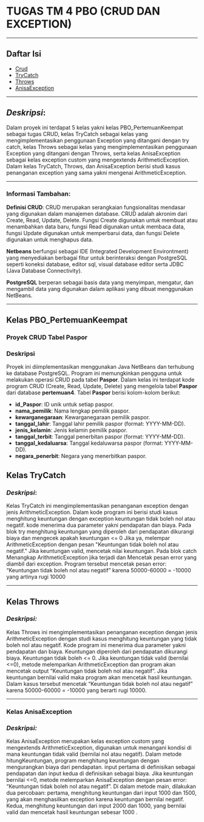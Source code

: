 # **TUGAS TM 4 PBO (CRUD DAN EXCEPTION)**
___
## **Daftar Isi**
- [Crud](https://github.com/anisatanti/PBO_Pertemuan_Keempat/blob/main/PBO_PertemuanKeempat.java)
- [TryCatch](https://github.com/anisatanti/PBO_Pertemuan_Keempat/blob/main/TryCatch.java)
- [Throws](https://github.com/anisatanti/PBO_Pertemuan_Keempat/blob/main/Throws.java)
- [AnisaException](https://github.com/anisatanti/PBO_Pertemuan_Keempat/blob/main/AnisaException.java)
___
## **_Deskripsi_:**
Dalam proyek ini terdapat 5 kelas yakni kelas PBO_PertemuanKeempat sebagai tugas CRUD, kelas TryCatch sebagai kelas yang mengimplementasikan penggunaan Exception yang ditangani dengan try catch, kelas Throws sebagai kelas yang mengimplementasikan penggunaan Exception yang ditangani dengan Throws, serta kelas AnisaException sebagai kelas exception custom yang mengextends ArithmeticException. Dalam kelas TryCatch, Throws, dan AnisaException berisi studi kasus penanganan exception yang sama yakni mengenai ArithmeticException.
___
### **Informasi Tambahan**:

**Definisi CRUD**: CRUD merupakan serangkaian fungsionalitas mendasar yang digunakan dalam  manajemen database. CRUD adalah akronim dari Create, Read, Update, Delete. Fungsi Create digunakan untuk membuat atau menambahkan data baru, fungsi Read digunakan untuk membaca data, fungsi Update digunakan untuk memperbarui data, dan fungsi Delete digunakan untuk menghapus data.

**Netbeans** berfungsi sebagai IDE (Integrated Development Environtment) yang menyediakan berbagai fitur untuk berinteraksi dengan PostgreSQL seperti koneksi database, editor sql, visual database editor serta JDBC (Java Database Connectivity).

**PostgreSQL** berperan sebagai basis data yang menyimpan, mengatur, dan mengambil data yang digunakan dalam aplikasi yang dibuat menggunakan NetBeans.
___
## **Kelas PBO_PertemuanKeempat**

### **Proyek CRUD Tabel Paspor**

### **Deskripsi**
Proyek ini diimplementasikan menggunakan Java NetBeans dan terhubung ke database PostgreSQL. Program ini memungkinkan pengguna untuk melakukan operasi CRUD pada tabel **Paspor**.
Dalam kelas ini terdapat kode program CRUD (Create, Read, Update, Delete) yang mengelola tabel **Paspor** dari database **pertemuan4**. Tabel **Paspor** berisi kolom-kolom berikut:

- **id_Paspor**: ID unik untuk setiap paspor.
- **nama_pemilik**: Nama lengkap pemilik paspor.
- **kewarganegaraan**: Kewarganegaraan pemilik paspor.
- **tanggal_lahir**: Tanggal lahir pemilik paspor (format: YYYY-MM-DD).
- **jenis_kelamin**: Jenis kelamin pemilik paspor.
- **tanggal_terbit**: Tanggal penerbitan paspor (format: YYYY-MM-DD).
- **tanggal_kedaluarsa**: Tanggal kedaluwarsa paspor (format: YYYY-MM-DD).
- **negara_penerbit**: Negara yang menerbitkan paspor.

## **Kelas TryCatch**

### **_Deskripsi_:**
Kelas TryCatch ini mengimplementasikan penanganan exception dengan jenis ArithmeticException. Dalam kode program ini berisi studi kasus menghitung keuntungan dengan exception keuntungan tidak boleh nol atau negatif. kode menerima dua parameter yakni pendapatan dan biaya. Pada blok try menghitung keuntungan yang diperoleh dari pendapatan dikurangi biaya dan mengecek apakah keuntungan <= 0 Jika ya, melempar ArithmeticException dengan pesan "Keuntungan tidak boleh nol atau negatif." Jika keuntungan valid, mencetak nilai keuntungan. Pada blok catch Menangkap ArithmeticException jika terjadi dan Mencetak pesan error yang diambil dari exception. Program tersebut mencetak pesan error: “Keuntungan tidak boleh nol atau negatif” karena 50000-60000 = -10000 yang artinya rugi 10000
___
## **Kelas Throws**

### **_Deskripsi:_**
Kelas Throws ini mengimplementasikan penanganan exception dengan jenis ArithmeticException dengan studi kasus menghitung keuntungan yang tidak boleh nol atau negatif. Kode program ini menerima dua parameter yakni pendapatan dan biaya. Keuntungan diperoleh dari pendapatan dikurangi biaya. Keuntungan tidak boleh <= 0. Jika keuntungan tidak valid (bernilai <=0), metode melemparkan ArithmeticException dan program akan mencetak output “Keuntungan tidak boleh nol atau negatif”. Jika keuntungan bernilai valid maka program akan mencetak hasil keuntungan. Dalam kasus tersebut mencetak “Keuntungan tidak boleh nol atau negatif” karena 50000-60000 = -10000  yang berarti rugi 10000.
___
### **Kelas AnisaException**

### **_Deskripsi:_**
Kelas AnisaException merupakan kelas exception custom yang mengextends ArithmeticException, digunakan untuk menangani kondisi di mana keuntungan tidak valid (bernilai nol atau negatif). Dalam metode hitungKeuntungan, program menghitung keuntungan dengan mengurangkan biaya dari pendapatan. input pertama di definisikan sebagai pendapatan dan input kedua di definisikan sebagai biaya. Jika keuntungan bernilai <=0, metode melemparkan AnisaException dengan pesan error: “Keuntungan tidak boleh nol atau negatif”. Di dalam metode main, dilakukan dua percobaan: pertama, menghitung keuntungan dari input 1000 dan 1500, yang akan menghasilkan exception karena keuntungan bernilai negatif. Kedua, menghitung keuntungan dari input 2000 dan 1000, yang bernilai valid dan mencetak hasil keuntungan  sebesar 1000 . 



